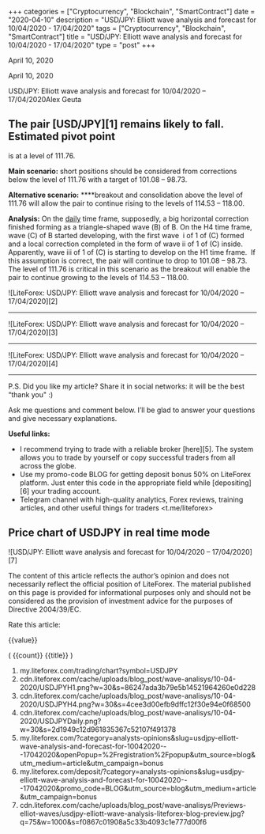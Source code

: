+++
categories = ["Cryptocurrency", "Blockchain", "SmartContract"]
date = "2020-04-10"
description = "USD/JPY: Elliott wave analysis and forecast for 10/04/2020 - 17/04/2020"
tags = ["Cryptocurrency", "Blockchain", "SmartContract"]
title = "USD/JPY: Elliott wave analysis and forecast for 10/04/2020 - 17/04/2020"
type = "post"
+++

April 10, 2020

April 10, 2020

USD/JPY: Elliott wave analysis and forecast for 10/04/2020 –
17/04/2020Alex Geuta

## The pair [USD/JPY][1] remains likely to fall. Estimated pivot point
is at a level of 111.76.

 **Main scenario:** short positions should be considered from
corrections below the level of 111.76 with a target of 101.08 – 98.73.

 **Alternative scenario:** ****breakout and consolidation above the
level of 111.76 will allow the pair to continue rising to the levels of
114.53 – 118.00.

 **Analysis:** On the [daily](https://www.fintecher.org/2020/03/03/forex-trading-daily-strategy/) time frame, supposedly, a big horizontal
correction finished forming as a triangle-shaped wave (В) of B. On the
H4 time frame, wave (С) of B started developing, with the first wave  i
of 1 of (C) formed  and a local correction completed in the form of wave
ii of 1 of (C) inside. Apparently, wave iii of 1 of (C) is starting to
develop on the H1 time frame.  If this assumption is correct, the pair
will continue to drop to 101.08 – 98.73. The level of 111.76 is critical
in this scenario as the breakout will enable the pair to continue
growing to the levels of 114.53 – 118.00.

![LiteForex: USD/JPY: Elliott wave analysis and forecast for 10/04/2020
– 17/04/2020][2]

* * *

![LiteForex: USD/JPY: Elliott wave analysis and forecast for 10/04/2020
– 17/04/2020][3]

* * *

![LiteForex: USD/JPY: Elliott wave analysis and forecast for 10/04/2020
– 17/04/2020][4]

* * *

P.S. Did you like my article? Share it in social networks: it will be
the best “thank you" :)

Ask me questions and comment below. I’ll be glad to answer your
questions and give necessary explanations.

 **Useful links:**

  * I recommend trying to trade with a reliable broker [here][5]. The system allows you to trade by yourself or copy successful traders from all across the globe.
  * Use my promo-code BLOG for getting deposit bonus 50% on LiteForex platform. Just enter this code in the appropriate field while [depositing][6] your trading account.
  * Telegram channel with high-quality analytics, Forex reviews, training articles, and other useful things for traders <t.me/liteforex>

## Price chart of USDJPY in real time mode

![USD/JPY: Elliott wave analysis and forecast for 10/04/2020 –
17/04/2020][7]

The content of this article reflects the author’s opinion and does not
necessarily reflect the official position of LiteForex. The material
published on this page is provided for informational purposes only and
should not be considered as the provision of investment advice for the
purposes of Directive 2004/39/EC.

Rate this article:

{{value}}

( {{count}} {{title}} )

   1. my.liteforex.com/trading/chart?symbol=USDJPY
   2. cdn.liteforex.com/cache/uploads/blog_post/wave-analisys/10-04-2020/USDJPYH1.png?w=30&s=86247ada3b79e5b14521964260e0d228
   3. cdn.liteforex.com/cache/uploads/blog_post/wave-analisys/10-04-2020/USDJPYH4.png?w=30&s=4cee3d00efb9dffc12f30e94e0f68500
   4. cdn.liteforex.com/cache/uploads/blog_post/wave-analisys/10-04-2020/USDJPYDaily.png?w=30&s=2d1949c12d961835367c52107f491378
   5. my.liteforex.com/?category=analysts-opinions&slug=usdjpy-elliott-wave-analysis-and-forecast-for-10042020---17042020&openPopup=%2Fregistration%2Fpopup&utm_source=blog&utm_medium=article&utm_campaign=bonus
   6. my.liteforex.com/deposit/?category=analysts-opinions&slug=usdjpy-elliott-wave-analysis-and-forecast-for-10042020---17042020&promo_code=BLOG&utm_source=blog&utm_medium=article&utm_campaign=bonus
   7. cdn.liteforex.com/cache/uploads/blog_post/wave-analisys/Previews-elliot-waves/usdjpy-elliott-wave-analysis-liteforex-blog-preview.jpg?q=75&w=1000&s=f0867c01908a5c33b4093c1e777d00f6